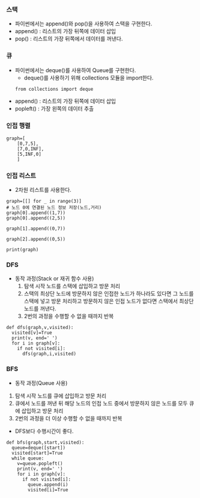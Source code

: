 ### 스택
- 파이썬에서는 append()와 pop()을 사용하여 스택을 구현한다.
- append() : 리스트의 가장 뒤쪽에 데이터 삽입
- pop() : 리스트의 가장 뒤쪽에서 데이터를 꺼낸다.

### 큐
- 파이썬에서는 deque()를 사용하여 Queue를 구현한다.
    - deque()를 사용하기 위해 collections 모듈을 import한다.
    ```
    from collections import deque
    ```
- append() : 리스트의 가장 뒤쪽에 데이터 삽입
- popleft() : 가장 왼쪽의 데이터 추출
### 인접 행렬
```
graph=[
    [0,7,5],
    [7,0,INF],
    [5,INF,0]
    ]
```
### 인접 리스트
- 2차원 리스트를 사용한다.
```
graph=[[] for _ in range(3)]
# 노드 0에 연결된 노드 정보 저장(노드,거리)
graph[0].append((1,7))
graph[0].append((2,5))

graph[1].append((0,7))

graph[2].append((0,5))

print(graph)
```

### DFS 
- 동작 과정(Stack or 재귀 함수 사용)
  1. 탐색 시작 노드를 스택에 삽입하고 방문 처리
  2. 스택의 최상단 노드에 방문하지 않은 인접한 노드가 하나라도 있다면 그 노드를 스택에 넣고 방문 처리하고 방문하지 않은 인접 노드가 없다면 스택에서 최상단 노드를 꺼낸다.
  3. 2번의 과정을 수행할 수 없을 때까지 반복
```
def dfs(graph,v,visited):
  visited[v]=True
  print(v, end=' ')
  for i in graph[v]:
    if not visited[i]:
      dfs(graph,i,visited)
```

### BFS
- 동작 과정(Queue 사용)
1. 탐색 시작 노드를 큐에 삽입하고 방문 처리
2. 큐에서 노드를 꺼낸 뒤 해당 노드의 인접 노드 중에서 방문하지 않은 노드를 모두 큐에 삽입하고 방문 처리
3. 2번의 과정을 더 이상 수행할 수 없을 때까지 반복
- DFS보다 수행시간이 좋다.
```
def bfs(graph,start,visited):
  queue=deque([start])
  visited[start]=True
  while queue:
    v=queue.popleft()
    print(v, end=' ')
    for i in graph[v]:
      if not visited[i]:
        queue.append(i)
        visited[i]=True
```